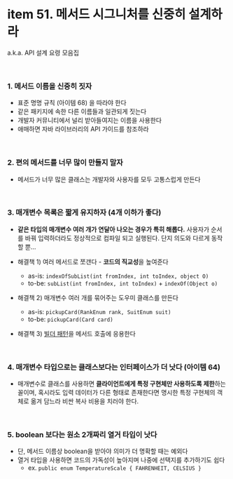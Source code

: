 # item 51. 메서드 시그니처를 신중히 설계하라

a.k.a. API 설계 요령 모음집

<br>

### 1. 메서드 이름을 신중히 짓자

- 표준 명명 규칙 (아이템 68) 을 따라야 한다
- 같은 패키지에 속한 다른 이름들과 일관되게 짓는다
- 개발자 커뮤니티에서 널리 받아들여지는 이름을 사용한다
- 애매하면 자바 라이브러리의 API 가이드를 참조하라

<br>

### 2. 편의 메서드를 너무 많이 만들지 말자

- 메서드가 너무 많은 클래스는 개발자와 사용자를 모두 고통스럽게 만든다

<br>

### 3. 매개변수 목록은 짧게 유지하자 (4개 이하가 좋다)

- **같은 타입의 매개변수 여러 개가 연달아 나오는 경우가 특히 해롭다.** 사용자가 순서를 바꿔 입력하더라도 정상적으로 컴파일 되고 실행된다. 단지 의도와 다르게 동작할 뿐...

- 해결책 1) 여러 메서드로 쪼갠다 - **코드의 직교성**을 높여준다
   - as-is: `indexOfSubList(int fromIndex, int toIndex, object O)`
   - to-be: `subList(int fromIndex, int toIndex)` + `indexOf(Object o)`
- 해결책 2) 매개변수 여러 개를 묶어주는 도우미 클래스를 만든다
   - as-is: `pickupCard(RankEnum rank, SuitEnum suit)`
   - to-be: `pickupCard(Card card)`
- 해결책 3) [빌더 패턴](chapter-02/item-02.md)을 메서드 호출에 응용한다

<br>

### 4. 매개변수 타입으로는 클래스보다는 인터페이스가 더 낫다 (아이템 64)

- 매개변수로 클래스를 사용하면 **클라이언트에게 특정 구현체만 사용하도록 제한**하는 꼴이며, 혹시라도 입력 데이터가 다른 형태로 존재한다면 명시한 특정 구현체의 객체로 옮겨 담느라 비싼 복사 비용을 치러야 한다.

<br>

### 5. boolean 보다는 원소 2개짜리 열거 타입이 낫다

- 단, 메서드 이름상 boolean을 받아야 의미가 더 명확할 때는 예외다
- 열거 타입을 사용하면 코드의 가독성이 높아지며 나중에 선택지를 추가하기도 쉽다
   - ex. `public enum TemperatureScale { FAHRENHEIT, CELSIUS }`

